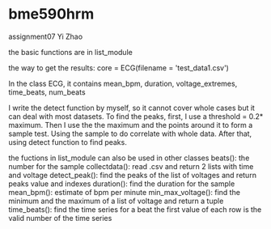 # bme590hrm
assignment07
Yi Zhao

the basic functions are in list_module

the way to get the results:
	core = ECG(filename = 'test_data1.csv')

In the class ECG, it contains mean_bpm, duration, voltage_extremes,
time_beats, num_beats	
	
I write the detect function by myself, so it cannot cover whole cases
but it can deal with most datasets. To find the peaks, first, I use a 
threshold = 0.2* maximum. Then I use the the maximum and the points around 
it to form a sample test. Using the sample to do correlate with whole data.
After that, using detect function to find peaks.

the fuctions in list_module can also be used in other classes
beats(): the number for the sample
collectdata(): read .csv and return 2 lists with time and voltage
detect_peak(): find the peaks of the list of voltages and return peaks value and indexes
duration(): find the duration for the sample
mean_bpm(): estimate of bpm per minute
min_max_voltage(): find the minimum and the maximum of a list of voltage and return a tuple
time_beats(): find the time series for a beat the first value of each row is the valid number of the time series
